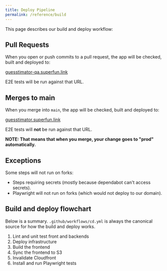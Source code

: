 ```yaml
---
title: Deploy Pipeline
permalink: /reference/build
---
```


This page describes our build and deploy workflow:

## Pull Requests

When you open or push commits to a pull request, the app will be checked, built and deployed to:

[guesstimator-qa.superfun.link](https://guesstimator-qa.superfun.link)

E2E tests will be run against that URL.

## Merges to main

When you merge into `main`, the app will be checked, built and deployed to:

[guesstimator.superfun.link](https://guesstimator.superfun.link)

E2E tests will **not** be run against that URL.

**NOTE: That means that when you merge, your change goes to "prod" automatically.**

## Exceptions

Some steps will not run on forks:

- Steps requiring secrets (mostly because dependabot can't access secrets).
- Playwright will not run on forks (which would not deploy to our domain).

## Build and deploy flowchart

Below is a summary. `.github/workflows/cd.yml` is always the canonical source for how the build and deploy works.

1. Lint and unit test front and backends
2. Deploy infrastructure
3. Build the frontend
4. Sync the frontend to S3
5. Invalidate Cloudfront
6. Install and run Playwright tests
